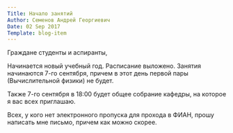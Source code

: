 ```yaml
---
Title: Начало занятий
Author: Семенов Андрей Георгиевич
Date: 02 Sep 2017
Template: blog-item
---
```

Граждане студенты и аспиранты,

Начинается новый учебный год. Расписание выложено. Занятия начинаются 7-го сентября, причем в этот день первой пары (Вычислительной физики) не будет.

Также 7-го сентября в 18:00 будет общее собрание кафедры, на которое я вас всех приглашаю.

Всех, у кого нет электронного пропуска для прохода в ФИАН, прошу написать мне письмо, причем как можно скорее.

